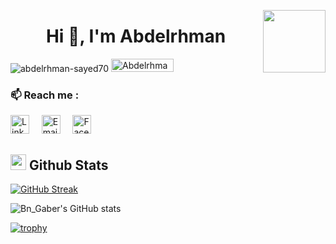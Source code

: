 <p><a href="https://www.asu.edu.eg/"><img align="right" src="https://ums.asu.edu.eg/images/logo.png" width="100" /></a></p>
<h1 align="center">Hi 👋, I'm Abdelrhman </h1>


<p align="left"> <img src="https://komarev.com/ghpvc/?username=abdelrhman-sayed70&label=Profile%20views&color=0e75b6&style=flat" alt="abdelrhman-sayed70" /> 
 <img src="https://img.shields.io/github/followers/Abdelrhman-Sayed70?label=Followers&color=0e75b6&style=flat" alt="Abdelrhman-Sayed70" height="21" width="100" />
</p>



### 📫 Reach me :
[<img src='https://cdn.worldvectorlogo.com/logos/linkedin-icon-2.svg' alt='Linkedin' height='30'>]( https://www.linkedin.com/in/abdelrhman-sayed-a79104231/)
&nbsp;&nbsp;&nbsp;
[<img src='https://cdn.worldvectorlogo.com/logos/official-gmail-icon-2020-.svg' alt='Email' height='30'>](mailto:abdulrhmansayed70@gmail.com)
&nbsp;&nbsp;&nbsp;
[<img src='https://raw.githubusercontent.com/jmnote/z-icons/master/svg/facebook.svg' alt='Facebook' height='30'>]( https://www.facebook.com/profile.php?id=100024304835136)


## <img src="https://media.giphy.com/media/iY8CRBdQXODJSCERIr/giphy.gif" width="25"> <b>Github Stats</b>
[![GitHub Streak](http://github-readme-streak-stats.herokuapp.com?user=Abdelrhman-Sayed70&theme=midnight-purple&background=000000)](https://git.io/streak-stats)

![Bn_Gaber's GitHub stats](https://github-readme-stats.vercel.app/api?username=Abdelrhman-Sayed70&show_icons=true&theme=midnight-purple)

[![trophy](https://github-profile-trophy.vercel.app/?username=Abdelrhman-Sayed70)](https://github.com/Abdelrhman-Sayed70/github-profile-trophy)
